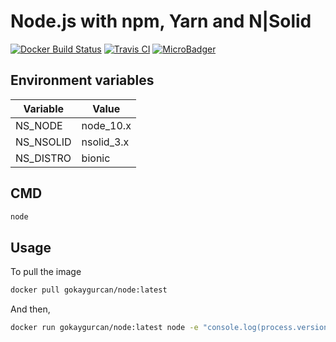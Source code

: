 # Node.js with npm, Yarn and N|Solid

[![Docker Build Status](https://img.shields.io/docker/build/gokaygurcan/node.svg?style=for-the-badge&logo=docker&colorA=22b8eb)](https://hub.docker.com/r/gokaygurcan/node/) [![Travis CI](https://img.shields.io/travis/gokaygurcan/dockerfile-node.svg?style=for-the-badge&logo=travis&colorA=39a85b)](https://travis-ci.org/gokaygurcan/dockerfile-node) [![MicroBadger](https://img.shields.io/microbadger/image-size/gokaygurcan/node.svg?style=for-the-badge&colorA=337ab7&colorB=252528)](https://microbadger.com/images/gokaygurcan/node)

<h2>Environment variables</h2>

| Variable     | Value         |
| ------------ | ------------- |
| NS_NODE      | node_10.x     |
| NS_NSOLID    | nsolid_3.x    |
| NS_DISTRO    | bionic        |

<h2>CMD</h2>

```bash
node
```

<h2>Usage</h2>

To pull the image

```bash
docker pull gokaygurcan/node:latest
```

And then,

```bash
docker run gokaygurcan/node:latest node -e "console.log(process.versions);"
```
